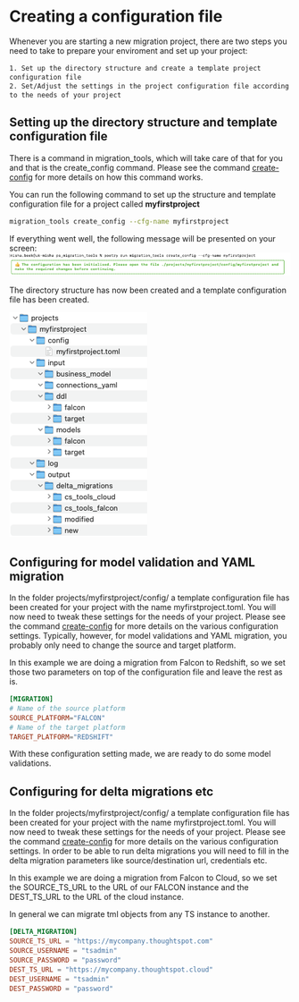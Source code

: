 # Creating a configuration file

Whenever you are starting a new migration project, there are two steps you need to take to prepare your enviroment and set up your project:

    1. Set up the directory structure and create a template project configuration file
    2. Set/Adjust the settings in the project configuration file according to the needs of your project

## Setting up the directory structure and template configuration file

There is a command in migration_tools, which will take care of that for you and that is the create_config command. Please see the command [create-config](../../migration-tools/create-config/readme) for more details on how this command works.

You can run the following command to set up the structure and template configuration file for a project called **myfirstproject**

```bash
migration_tools create_config --cfg-name myfirstproject
```

If everything went well, the following message will be presented on your screen:
![](./tutorial_run_create_config.png)

The directory structure has now been created and a template configuration file has been created.

![](./tutorial_created_structure.png)

## Configuring for model validation and YAML migration

In the folder projects/myfirstproject/config/ a template configuration file has been created for your project with the name myfirstproject.toml. You will now need to tweak these settings for the needs of your project. Please see the command [create-config](../../migration-tools/create-config/readme) for more details on the various configuration settings. 
Typically, however, for model validations and YAML migration, you probably only need to change the source and target platform.

In this example we are doing a migration from Falcon to Redshift, so we set those two parameters on top of the configuration file and leave the rest as is.

```toml
[MIGRATION]
# Name of the source platform
SOURCE_PLATFORM="FALCON"
# Name of the target platform
TARGET_PLATFORM="REDSHIFT"
```

With these configuration setting made, we are ready to do some model validations.
## Configuring for delta migrations etc

In the folder projects/myfirstproject/config/ a template configuration file has been created for your project with the name myfirstproject.toml. You will now need to tweak these settings for the needs of your project. Please see the command [create-config](../../migration-tools/create-config/readme) for more details on the various configuration settings. 
In order to be able to run delta migrations you will need to fill in the delta migration parameters like source/destination url, credentials etc.

In this example we are doing a migration from Falcon to Cloud, so we set the SOURCE_TS_URL to the URL of our FALCON instance and the DEST_TS_URL to the URL of the cloud instance. 

In general we can migrate tml objects from any TS instance to another. 

```toml
[DELTA_MIGRATION]
SOURCE_TS_URL = "https://mycompany.thoughtspot.com"
SOURCE_USERNAME = "tsadmin"
SOURCE_PASSWORD = "password"
DEST_TS_URL = "https://mycompany.thoughtspot.cloud"
DEST_USERNAME = "tsadmin"
DEST_PASSWORD = "password"
```